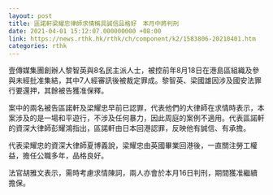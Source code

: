 ```yaml
---
layout: post
title: 區諾軒梁耀忠律師求情稱具誠信品格好　本月中將判刑
date: 2021-04-01 15:12:07.000000000 +08:00
link: https://news.rthk.hk/rthk/ch/component/k2/1583806-20210401.htm
categories: rthk
---
```


壹傳媒集團創辦人黎智英與8名民主派人士，被控前年8月18日在港島區組織及參與未經批准集結，其中7人經審訊後被裁定罪成。黎智英、梁國雄因涉及國安法罪行要還押，其餘被告獲准保釋。

案中的兩名被告區諾軒及梁耀忠早前已認罪，代表他們的大律師在求情時表示，本案涉及的是一場和平遊行，不涉及任何暴力，因此周庭的案例不適用。代表區諾軒的資深大律師彭耀鴻指出，區諾軒由日本回港認罪，反映他有誠信、有承擔。

代表梁耀忠的資深大律師夏博義說，梁耀忠由英國畢業回港後，一直關注勞工權益，擔任公職多年，品格良好。

法官胡雅文表示，需時考慮求情陳詞，兩人亦會於本月16日判刑，期間獲准繼續擔保。
